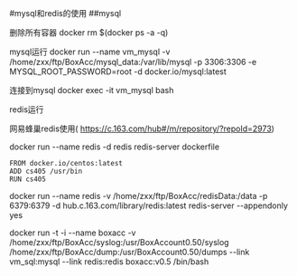#mysql和redis的使用
##mysql

删除所有容器
docker rm $(docker ps -a -q) 

mysql运行
docker run --name vm_mysql -v /home/zxx/ftp/BoxAcc/mysql_data:/var/lib/mysql -p 3306:3306 -e MYSQL_ROOT_PASSWORD=root -d docker.io/mysql:latest

连接到mysql
 docker exec -it  vm_mysql  bash 
   
redis运行  

网易蜂巢redis使用( https://c.163.com/hub#/m/repository/?repoId=2973) 


docker run --name redis -d redis redis-server 
dockerfile  
```
FROM docker.io/centos:latest
ADD cs405 /usr/bin
RUN cs405
```

 docker run --name redis -v /home/zxx/ftp/BoxAcc/redisData:/data -p 6379:6379 -d hub.c.163.com/library/redis:latest redis-server --appendonly yes  


 docker run -t -i --name boxacc -v /home/zxx/ftp/BoxAcc/syslog:/usr/BoxAccount0.50/syslog /home/zxx/ftp/BoxAcc/dump:/usr/BoxAccount0.50/dumps --link vm_sql:mysql --link redis:redis boxacc:v0.5 /bin/bash

